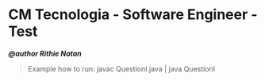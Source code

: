 # CM Tecnologia - Software Engineer - Test

***@author Rithie Natan***

> Example how to run: javac QuestionI.java | java QuestionI